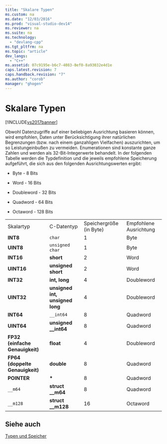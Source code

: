 ```yaml
---
title: "Skalare Typen"
ms.custom: na
ms.date: "12/03/2016"
ms.prod: "visual-studio-dev14"
ms.reviewer: na
ms.suite: na
ms.technology: 
  - "devlang-cpp"
ms.tgt_pltfrm: na
ms.topic: "article"
dev_langs: 
  - "C++"
ms.assetid: 07c9195e-b6c7-4083-8ef0-8a93032e4d1e
caps.latest.revision: 7
caps.handback.revision: "7"
ms.author: "corob"
manager: "ghogen"
---
```

# Skalare Typen
[!INCLUDE[vs2017banner](../assembler/inline/includes/vs2017banner.md)]

Obwohl Datenzugriffe auf einer beliebigen Ausrichtung basieren können, wird empfohlen, Daten unter Berücksichtigung ihrer natürlichen Begrenzungen \(bzw. nach einem ganzahligen Vielfachen\) auszurichten, um so Leistungeinbußen zu vermeiden.  Enumerationen sind konstante ganze Zahlen und werden als 32\-Bit\-Integerwerte behandelt.  In der folgenden Tabelle werden die Typdefinition und die jeweils empfohlene Speicherung aufgeführt, die sich aus den folgenden Ausrichtungswerten ergibt:  
  
-   Byte \- 8 Bits  
  
-   Word \- 16 Bits  
  
-   Doubleword \- 32 Bits  
  
-   Quadword \- 64 Bits  
  
-   Octaword \- 128 Bits  
  
|||||  
|-|-|-|-|  
|Skalartyp|C\-Datentyp|Speichergröße \(in Byte\)|Empfohlene Ausrichtung|  
|**INT8**|`char`|1|Byte|  
|**UINT8**|`unsigned char`|1|Byte|  
|**INT16**|**short**|2|Word|  
|**UINT16**|**unsigned short**|2|Word|  
|**INT32**|**int, long**|4|Doubleword|  
|**UINT32**|**unsigned int, unsigned long**|4|Doubleword|  
|**INT64**|`__int64`|8|Quadword|  
|**UINT64**|**unsigned \_\_int64**|8|Quadword|  
|**FP32 \(einfache Genauigkeit\)**|**float**|4|Doubleword|  
|**FP64 \(doppelte Genauigkeit\)**|**double**|8|Quadword|  
|**POINTER**|**\***|8|Quadword|  
|`__m64`|**struct \_\_m64**|8|Quadword|  
|`__m128`|**struct \_\_m128**|16|Octaword|  
  
## Siehe auch  
 [Typen und Speicher](../build/types-and-storage.md)